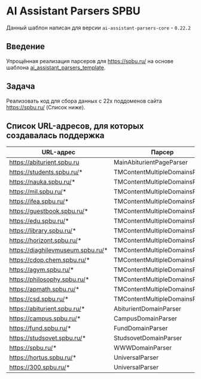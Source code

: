 # AI Assistant Parsers SPBU

Данный шаблон написан для версии `ai-assistant-parsers-core` - `0.22.2`

## Введение

Упрощённая реализация парсеров для https://spbu.ru/ на основе шаблона [ai_assistant_parsers_template](https://github.com/GigaUniversity/ai_assistant_parsers_template).

## Задача

Реализовать код для сбора данных с 22х поддоменов сайта https://spbu.ru/ (Список ниже).

## Список URL-адресов, для которых создавалась поддержка

| URL-адрес                         | Парсер                         |
|-----------------------------------|--------------------------------|
| https://abiturient.spbu.ru        | MainAbiturientPageParser       | 
| https://students.spbu.ru/*        | TMContentMultipleDomainsParser |
| https://nauka.spbu.ru/*           | TMContentMultipleDomainsParser | 
| https://mil.spbu.ru/*             | TMContentMultipleDomainsParser | 
| https://ifea.spbu.ru/*            | TMContentMultipleDomainsParser | 
| https://guestbook.spbu.ru/*       | TMContentMultipleDomainsParser |  
| https://edu.spbu.ru/*             | TMContentMultipleDomainsParser | 
| https://library.spbu.ru/*         | TMContentMultipleDomainsParser |
| https://horizont.spbu.ru/*        | TMContentMultipleDomainsParser | 
| https://diaghilevmuseum.spbu.ru/* | TMContentMultipleDomainsParser | 
| https://cdop.chem.spbu.ru/*       | TMContentMultipleDomainsParser | 
| https://agym.spbu.ru/*            | TMContentMultipleDomainsParser | 
| https://philosophy.spbu.ru/*      | TMContentMultipleDomainsParser |
| https://apmath.spbu.ru/*          | TMContentMultipleDomainsParser |
| https://csd.spbu.ru/*             | TMContentMultipleDomainsParser |
| https://abiturient.spbu.ru/*      | AbiturientDomainParser         | 
| https://campus.spbu.ru/*          | CampusDomainParser             | 
| https://fund.spbu.ru/*            | FundDomainParser               | 
| https://studsovet.spbu.ru/*       | StudsovetDomainParser          | 
| https://spbu.ru/*                 | WWWDomainParser                |
| https://hortus.spbu.ru/*          | UniversalParser                | 
| https://300.spbu.ru/*             | UniversalParser                | 
